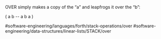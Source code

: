 OVER 
simply makes a copy of the “a” and leapfrogs it over the “b”:

( a b -- a b a )

#software-engineering/languages/forth/stack-operations/over #software-engineering/data-structures/linear-lists/STACK/over


